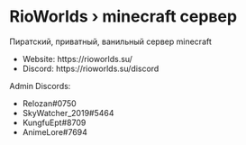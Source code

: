 <h1>RioWorlds › minecraft сервер</h1>
<p>Пиратский, приватный, ванильный сервер minecraft</p>
<ul>
<li>Website: https://rioworlds.su/</li>
<li>Discord: https://rioworlds.su/discord</li>
</ul>

Admin Discords:
<ul>
<li>Relozan#0750</li>
<li>SkyWatcher_2019#5464</li>
<li>KungfuEpt#8709</li>
<li>AnimeLore#7694</li>
</ul>
